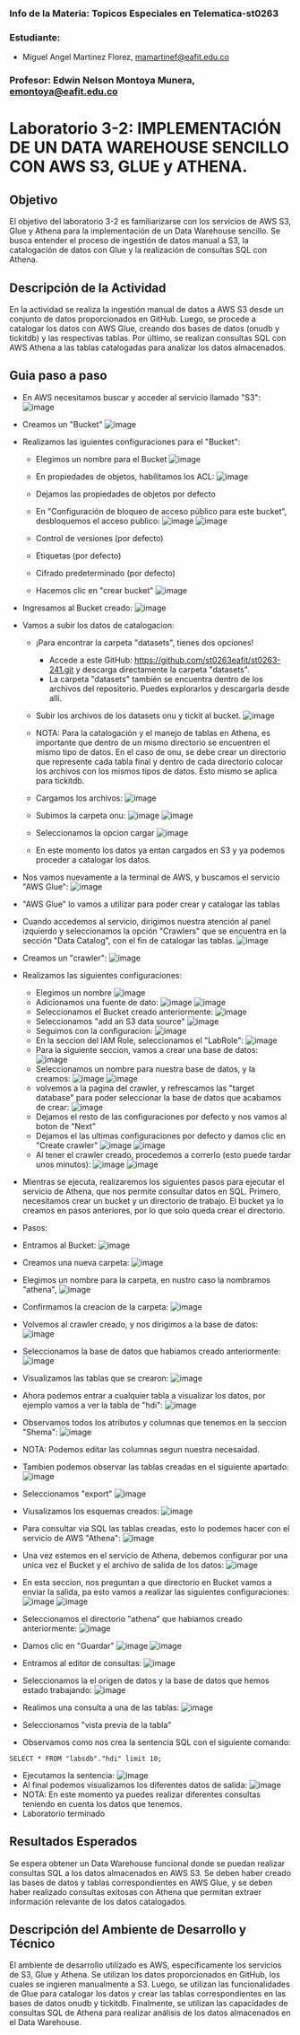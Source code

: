 ### Info de la Materia: Topicos Especiales en Telematica-st0263

### Estudiante:
- Miguel Angel Martinez Florez, mamartinef@eafit.edu.co

### Profesor:  Edwin Nelson Montoya Munera, emontoya@eafit.edu.co  

# Laboratorio 3-2: IMPLEMENTACIÓN DE UN DATA WAREHOUSE SENCILLO CON AWS S3, GLUE y ATHENA.

##  Objetivo
El objetivo del laboratorio 3-2 es familiarizarse con los servicios de AWS S3, Glue y Athena para la implementación de un Data Warehouse sencillo. Se busca entender el proceso de ingestión de datos manual a S3, la catalogación de datos con Glue y la realización de consultas SQL con Athena.

## Descripción de la Actividad 
En la actividad se realiza la ingestión manual de datos a AWS S3 desde un conjunto de datos proporcionados en GitHub. Luego, se procede a catalogar los datos con AWS Glue, creando dos bases de datos (onudb y tickitdb) y las respectivas tablas. Por último, se realizan consultas SQL con AWS Athena a las tablas catalogadas para analizar los datos almacenados.

## Guia paso a paso 
- En AWS necesitamos buscar y acceder al servicio llamado "S3":
![image](https://github.com/migueflorez10/Laboratorio_3-2/assets/68928440/3781dcac-75aa-4c36-b62a-73d662f73ed6)
- Creamos un "Bucket"
![image](https://github.com/migueflorez10/Laboratorio_3-2/assets/68928440/5a914763-8883-4273-8227-f9db1acea29b)
- Realizamos las iguientes configuraciones para el "Bucket":
  - Elegimos un nombre para el Bucket
  ![image](https://github.com/migueflorez10/Laboratorio_3-2/assets/68928440/6175719a-acaf-478f-835c-95d7e264fb6b)
  - En propiedades de objetos, habilitamos los ACL:
  ![image](https://github.com/migueflorez10/Laboratorio_3-2/assets/68928440/a40b2445-dd18-4b21-8cd7-1c87f171800c)
  - Dejamos las propiedades de objetos por defecto
  - En "Configuración de bloqueo de acceso público para este bucket", desbloquemos el acceso publico: 
  ![image](https://github.com/migueflorez10/Laboratorio_3-2/assets/68928440/0bad75cb-7f27-48d5-bbf7-27f8169cf2a9)
  ![image](https://github.com/migueflorez10/Laboratorio_3-2/assets/68928440/9524a0fb-fc63-496f-b4f0-1ec820a0bdea)

  - Control de versiones (por defecto)
  - Etiquetas (por defecto)
  - Cifrado predeterminado (por defecto)
  - Hacemos clic en "crear bucket"
  ![image](https://github.com/migueflorez10/Laboratorio_3-2/assets/68928440/faee2d7c-9bdf-426a-8346-b7169df5577a)

- Ingresamos al Bucket creado:
![image](https://github.com/migueflorez10/Laboratorio_3-2/assets/68928440/7fd4c945-445b-4698-adca-46c139376dcf)

- Vamos a subir los datos de catalogacion:
  - ¡Para encontrar la carpeta "datasets", tienes dos opciones!
    - Accede a este GitHub: https://github.com/st0263eafit/st0263-241.git y descarga directamente la carpeta "datasets".
    - La carpeta "datasets" también se encuentra dentro de los archivos del repositorio. Puedes explorarlos y descargarla desde allí.
  - Subir los archivos de los datasets onu y tickit al bucket.
  ![image](https://github.com/migueflorez10/Laboratorio_3-2/assets/68928440/6454eab0-f04c-4021-8b93-3e93e4bf38ea)
  - NOTA: Para la catalogación y el manejo de tablas en Athena, es importante que dentro de un mismo directorio se encuentren el mismo tipo de datos. En el caso de onu, se debe crear un directorio que represente cada tabla final y dentro de cada directorio colocar los archivos con los mismos tipos de datos. Esto mismo se aplica para tickitdb.
  - Cargamos los archivos:
  ![image](https://github.com/migueflorez10/Laboratorio_3-2/assets/68928440/c78da160-b6d4-4211-bdb9-8b80f67b07fa)
  - Subimos la carpeta onu:
  ![image](https://github.com/migueflorez10/Laboratorio_3-2/assets/68928440/b2c7d3c7-2eb6-48f0-b043-14d05060e444)
  ![image](https://github.com/migueflorez10/Laboratorio_3-2/assets/68928440/c1a3f3ff-4673-461a-a771-a766d62e95d7)

  - Seleccionamos la opcion cargar
  ![image](https://github.com/migueflorez10/Laboratorio_3-2/assets/68928440/e14c2031-a326-4a6f-83a4-ee945cfeebab)
  - En este momento los datos ya entan cargados en S3 y ya podemos proceder a catalogar los datos.

- Nos vamos nuevamente a la terminal de AWS, y buscamos el servicio "AWS Glue":
![image](https://github.com/migueflorez10/Laboratorio_3-2/assets/68928440/dfc0b100-3b90-4317-b543-64bb82a9f4d5)
- "AWS Glue" lo vamos a utilizar para poder crear y catalogar las tablas
- Cuando accedemos al servicio, dirigimos nuestra atención al panel izquierdo y seleccionamos la opción "Crawlers" que se encuentra en la sección "Data Catalog", con el fin de catalogar las tablas.
![image](https://github.com/migueflorez10/Laboratorio_3-2/assets/68928440/b842a1fc-a8b0-49a5-b15d-3ca04002a908)
- Creamos un "crawler":
![image](https://github.com/migueflorez10/Laboratorio_3-2/assets/68928440/89b84d85-920a-4872-b871-0c5fb05a3840)
- Realizamos las siguientes configuraciones:
  - Elegimos un nombre
  ![image](https://github.com/migueflorez10/Laboratorio_3-2/assets/68928440/8ea44053-6cfa-40bd-8b36-6dd9b07eec8d)
  - Adicionamos una fuente de dato:
  ![image](https://github.com/migueflorez10/Laboratorio_3-2/assets/68928440/939258fc-aedc-4a3d-b63d-636985bdb896)
  ![image](https://github.com/migueflorez10/Laboratorio_3-2/assets/68928440/7f3370e1-e6b9-4ca0-a6ff-8bd51dd97621)
  - Seleccionamos el Bucket creado anteriormente:
  ![image](https://github.com/migueflorez10/Laboratorio_3-2/assets/68928440/cd883129-dcbb-4773-9c85-e2c3600a395d)
  - Seleccionamos "add an S3 data source"
  ![image](https://github.com/migueflorez10/Laboratorio_3-2/assets/68928440/27c5cd02-54b5-439b-8f52-48c4eccfe76c)
  - Seguimos con la configuracion:
  ![image](https://github.com/migueflorez10/Laboratorio_3-2/assets/68928440/7b7b4440-27b2-4afe-85e5-52a9e2f55f8a)
  - En la seccion del IAM Role, seleccionamos el "LabRole":
  ![image](https://github.com/migueflorez10/Laboratorio_3-2/assets/68928440/b7cd0d20-b44a-4e84-8994-c48ff2a7253c)
  - Para la siguiente seccion, vamos a crear una base de datos:
  ![image](https://github.com/migueflorez10/Laboratorio_3-2/assets/68928440/222d14c3-0942-4d51-99da-2ac5b85ef09d)
  - Seleccionamos un nombre para nuestra base de datos, y la creamos: 
  ![image](https://github.com/migueflorez10/Laboratorio_3-2/assets/68928440/c991ac47-6588-42c5-9a99-5a7b365ca1ac)
  ![image](https://github.com/migueflorez10/Laboratorio_3-2/assets/68928440/36790e08-5f71-4668-8efe-4f8ac21b4bdb)
  - volvemos a la pagina del crawler, y refrescamos las "target database" para poder seleccionar la base de datos que acabamos de crear: 
  ![image](https://github.com/migueflorez10/Laboratorio_3-2/assets/68928440/fcd24b3a-b555-4f4f-a1f1-7123b54ef0a9)
  - Dejamos el resto de las configuraciones por defecto y nos vamos al boton de "Next"
  - Dejamos el las ultimas configuraciones por defecto y damos clic en "Create crawler"
  ![image](https://github.com/migueflorez10/Laboratorio_3-2/assets/68928440/8737c76c-9efd-42fd-a022-e9557040506c)
  ![image](https://github.com/migueflorez10/Laboratorio_3-2/assets/68928440/cc90d90e-9797-49ab-86b5-a84e9104b1d9)
  - Al tener el crawler creado, procedemos a correrlo (esto puede tardar unos minutos): 
  ![image](https://github.com/migueflorez10/Laboratorio_3-2/assets/68928440/07f831d5-458c-42d5-9257-b9ae54bf778b)
  ![image](https://github.com/migueflorez10/Laboratorio_3-2/assets/68928440/9227b4a9-e0e8-43da-a46b-ae456fd5417b)


- Mientras se ejecuta, realizaremos los siguientes pasos para ejecutar el servicio de Athena, que nos permite consultar datos en SQL. Primero, necesitamos crear un bucket y un directorio de trabajo. El bucket ya lo creamos en pasos anteriores, por lo que solo queda crear el directorio.
- Pasos:
- Entramos al Bucket:
![image](https://github.com/migueflorez10/Laboratorio_3-2/assets/68928440/652ff9d3-12f7-47a5-9abd-2bb47414d7f9)
- Creamos una nueva carpeta:
![image](https://github.com/migueflorez10/Laboratorio_3-2/assets/68928440/a63e78e6-79f7-49e2-9d28-86645329e370)
- Elegimos un nombre para la carpeta, en nustro caso la nombramos "athena", 
![image](https://github.com/migueflorez10/Laboratorio_3-2/assets/68928440/00247a5d-6252-40c9-ae5e-df4c10f73677)
- Confirmamos la creacion de la carpeta:
![image](https://github.com/migueflorez10/Laboratorio_3-2/assets/68928440/4c154e7a-07f8-4785-867f-838218cebd32)
- Volvemos al crawler creado, y nos dirigimos a la base de datos:
![image](https://github.com/migueflorez10/Laboratorio_3-2/assets/68928440/02b942c0-e7f4-4ca9-b25e-83704dbe3d86)
- Seleccionamos la base de datos que habiamos creado anteriormente: 
![image](https://github.com/migueflorez10/Laboratorio_3-2/assets/68928440/4ed31605-4c67-4f3c-ba02-52f2932b4461)
- Visualizamos las tablas que se crearon: 
![image](https://github.com/migueflorez10/Laboratorio_3-2/assets/68928440/6cc1285d-30ef-48e5-b0cc-b925cf8e180f)
- Ahora podemos entrar a cualquier tabla a visualizar los datos, por ejemplo vamos a ver la tabla de "hdi":
![image](https://github.com/migueflorez10/Laboratorio_3-2/assets/68928440/cdddd7a3-0ee5-4a3b-986b-4f5a970f0765)
- Observamos todos los atributos y columnas que tenemos en la seccion "Shema": 
![image](https://github.com/migueflorez10/Laboratorio_3-2/assets/68928440/eca603ea-dbe0-42e2-8ed2-34991b921613)
- NOTA: Podemos editar las columnas segun nuestra necesaidad.
- Tambien podemos observar las tablas creadas en el siguiente apartado: 
![image](https://github.com/migueflorez10/Laboratorio_3-2/assets/68928440/bdf13f50-36a6-4fa8-8512-6aa14617a088)
- Seleccionamos "export"
![image](https://github.com/migueflorez10/Laboratorio_3-2/assets/68928440/f4989073-87f3-45d3-8980-b695a1d7661a)
- Viusalizamos los esquemas creados:
![image](https://github.com/migueflorez10/Laboratorio_3-2/assets/68928440/8c79d4a4-1c7f-4777-a896-a22a6c7d0e99)

- Para consultar via SQL las tablas creadas, esto lo podemos hacer con el servicio de AWS "Athena":
![image](https://github.com/migueflorez10/Laboratorio_3-2/assets/68928440/b39221c9-5e42-4d99-854b-104c6f704b65)
- Una vez estemos en el servicio de Athena, debemos configurar por una unica vez el Bucket y el archivo de salida de los datos:
![image](https://github.com/migueflorez10/Laboratorio_3-2/assets/68928440/532a98d0-8990-4527-809f-6ee61248d90b)
- En esta seccion, nos preguntan a que directorio en Bucket vamos a enviar la salida, pa esto vamos a realizar las siguientes configuraciones: 
![image](https://github.com/migueflorez10/Laboratorio_3-2/assets/68928440/be780013-ac68-4033-8f6c-4b693bf98e9c)
![image](https://github.com/migueflorez10/Laboratorio_3-2/assets/68928440/a5d5453f-22fd-4c5f-9908-9712d1cbe1ed)
- Seleccionamos el directorio "athena" que habiamos creado anteriormente:
![image](https://github.com/migueflorez10/Laboratorio_3-2/assets/68928440/c76691c7-0b30-4313-909b-94c867d7102a)
- Damos clic en "Guardar"
![image](https://github.com/migueflorez10/Laboratorio_3-2/assets/68928440/541559e1-8122-45fa-abbc-26b8b5b60051)
![image](https://github.com/migueflorez10/Laboratorio_3-2/assets/68928440/1c93bec9-e714-4e1d-b19c-6a8dfb350733)
- Entramos al editor de consultas:
![image](https://github.com/migueflorez10/Laboratorio_3-2/assets/68928440/da5d81ce-aee4-4690-a80a-e5193c57dc7e)
- Seleccionamos la el origen de datos y la base de datos que hemos estado trabajando:
![image](https://github.com/migueflorez10/Laboratorio_3-2/assets/68928440/d4003b40-c176-4744-af0f-0ec7e5908324)
- Realimos una consulta a una de las tablas:
![image](https://github.com/migueflorez10/Laboratorio_3-2/assets/68928440/27a51f62-90c1-48ab-9a67-724fa8930019)
- Seleccionamos "vista previa de la tabla"
- Observamos como nos crea la sentencia SQL con el siguiente comando: 
```
SELECT * FROM "labsdb"."hdi" limit 10;
```
- Ejecutamos la sentencia:
![image](https://github.com/migueflorez10/Laboratorio_3-2/assets/68928440/dcd60637-f48e-49f4-86fc-7c663a3db666)
- Al final podemos visualizamos los diferentes datos de salida:
![image](https://github.com/migueflorez10/Laboratorio_3-2/assets/68928440/24105d2b-c35e-4427-a522-724c8dcfa1aa)
- NOTA: En este momento ya puedes realizar diferentes consultas teniendo en cuenta los datos que tenemos. 
- Laboratorio terminado


## Resultados Esperados
Se espera obtener un Data Warehouse funcional donde se puedan realizar consultas SQL a los datos almacenados en AWS S3. Se deben haber creado las bases de datos y tablas correspondientes en AWS Glue, y se deben haber realizado consultas exitosas con Athena que permitan extraer información relevante de los datos catalogados.

## Descripción del Ambiente de Desarrollo y Técnico
El ambiente de desarrollo utilizado es AWS, específicamente los servicios de S3, Glue y Athena. Se utilizan los datos proporcionados en GitHub, los cuales se ingieren manualmente a S3. Luego, se utilizan las funcionalidades de Glue para catalogar los datos y crear las tablas correspondientes en las bases de datos onudb y tickitdb. Finalmente, se utilizan las capacidades de consultas SQL de Athena para realizar análisis de los datos almacenados en el Data Warehouse.
